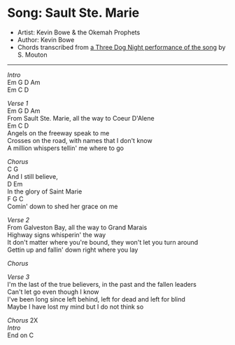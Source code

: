 # Song: Sault Ste. Marie  
* Artist: Kevin Bowe & the Okemah Prophets  
* Author: Kevin Bowe  
* Chords transcribed from [a Three Dog Night performance of the song](https://www.youtube.com/watch?v=w8Ar5PRSG9Y) by S. Mouton  
*****  

*Intro*  
Em G D Am  
Em C D  

*Verse 1*  
Em G D Am  
From Sault Ste. Marie, all the way to Coeur D'Alene  
Em C D  
Angels on the freeway speak to me  
Crosses on the road, with names that I don't know  
A million whispers tellin' me where to go  

*Chorus*  
C G  
And I still believe,  
D Em  
In the glory of Saint Marie  
F G C  
Comin' down to shed her grace on me  

*Verse 2*  
From Galveston Bay, all the way to Grand Marais  
Highway signs whisperin' the way  
It don't matter where you're bound, they won't let you turn around  
Gettin up and fallin' down right where you lay  

*Chorus*

*Verse 3*  
I'm the last of the true believers, in the past and the fallen leaders  
Can't let go even though I know  
I've been long since left behind, left for dead and left for blind  
Maybe I have lost my mind but I do not think so  

*Chorus* 2X  
*Intro*  
End on C  
